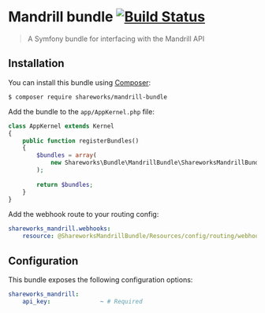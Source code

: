 # Mandrill bundle [![Build Status](https://travis-ci.org/shareworks/mandrill-bundle.svg?branch=master)](https://travis-ci.org/shareworks/mandrill-bundle)

> A Symfony bundle for interfacing with the Mandrill API

## Installation

You can install this bundle using [Composer](https://getcomposer.org):

```
$ composer require shareworks/mandrill-bundle
```

Add the bundle to the `app/AppKernel.php` file:

```php
class AppKernel extends Kernel
{
    public function registerBundles()
    {
        $bundles = array(
            new Shareworks\Bundle\MandrillBundle\ShareworksMandrillBundle(),
        );
        
        return $bundles;
    }
}
```

Add the webhook route to your routing config:
 
```yml
shareworks_mandrill.webhooks:
    resource: @ShareworksMandrillBundle/Resources/config/routing/webhook.xml
```

## Configuration

This bundle exposes the following configuration options:

```yml
shareworks_mandrill:
    api_key:              ~ # Required
```

